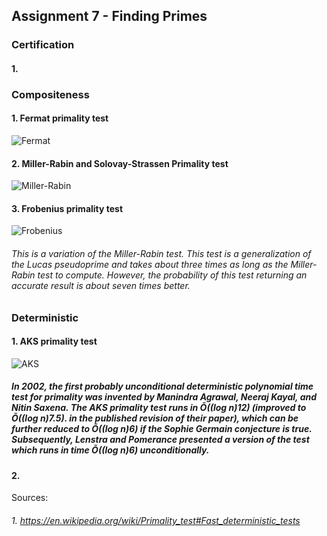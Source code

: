 ## Assignment 7 - Finding Primes

### Certification
#### 1.
### Compositeness
#### 1. Fermat primality test
![Fermat](https://user-images.githubusercontent.com/59664899/96912101-6eeaca00-1467-11eb-813a-0ed94904fa54.PNG)

#### 2. Miller-Rabin and Solovay-Strassen Primality test
![Miller-Rabin](https://user-images.githubusercontent.com/59664899/96912131-7a3df580-1467-11eb-8f9d-983c6d633ea3.PNG)
#### 3. Frobenius primality test
![Frobenius](https://user-images.githubusercontent.com/59664899/96912184-8de95c00-1467-11eb-9bf0-f039b964ec63.PNG)
###### This is a variation of the Miller-Rabin test. This test is a generalization of the Lucas pseudoprime and takes about three times as long as the Miller-Rabin test to compute. However, the probability of this test returning an accurate result is about seven times better.
### Deterministic
#### 1. AKS primality test
![AKS](https://user-images.githubusercontent.com/59664899/96911973-39de7780-1467-11eb-8d15-73a67de2e39c.PNG)
##### In 2002, the first probably unconditional deterministic polynomial time test for primality was invented by Manindra Agrawal, Neeraj Kayal, and Nitin Saxena. The AKS primality test runs in Õ((log n)12) (improved to Õ((log n)7.5). in the published revision of their paper), which can be further reduced to Õ((log n)6) if the Sophie Germain conjecture is true. Subsequently, Lenstra and Pomerance presented a version of the test which runs in time Õ((log n)6) unconditionally.

#### 2.

Sources:
###### 1. https://en.wikipedia.org/wiki/Primality_test#Fast_deterministic_tests
